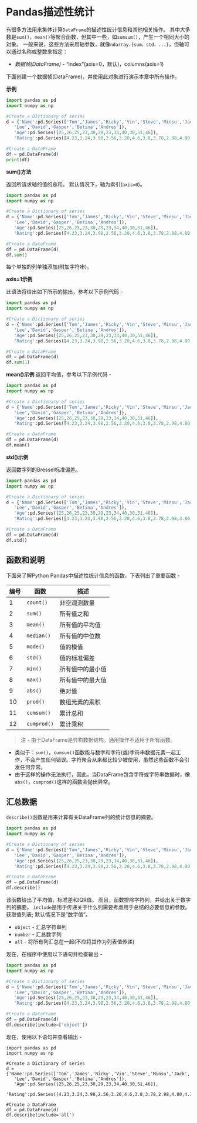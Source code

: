 # Pandas描述性统计 			

有很多方法用来集体计算`DataFrame`的描述性统计信息和其他相关操作。 其中大多数是`sum()`，`mean()`等聚合函数，但其中一些，如`sumsum()`，产生一个相同大小的对象。 一般来说，这些方法采用轴参数，就像`ndarray.{sum，std，...}`，但轴可以通过名称或整数来指定：

- *数据帧(DataFrame)* - “index”(axis=0，默认)，columns(axis=1)

下面创建一个数据帧(DataFrame)，并使用此对象进行演示本章中所有操作。

**示例**

```python
import pandas as pd
import numpy as np

#Create a Dictionary of series
d = {'Name':pd.Series(['Tom','James','Ricky','Vin','Steve','Minsu','Jack',
   'Lee','David','Gasper','Betina','Andres']),
   'Age':pd.Series([25,26,25,23,30,29,23,34,40,30,51,46]),
   'Rating':pd.Series([4.23,3.24,3.98,2.56,3.20,4.6,3.8,3.78,2.98,4.80,4.10,3.65])}

#Create a DataFrame
df = pd.DataFrame(d)
print(df)
```

**sum()方法**

返回所请求轴的值的总和。 默认情况下，轴为索引(`axis=0`)。

```python
import pandas as pd
import numpy as np

#Create a Dictionary of series
d = {'Name':pd.Series(['Tom','James','Ricky','Vin','Steve','Minsu','Jack',
   'Lee','David','Gasper','Betina','Andres']),
   'Age':pd.Series([25,26,25,23,30,29,23,34,40,30,51,46]),
   'Rating':pd.Series([4.23,3.24,3.98,2.56,3.20,4.6,3.8,3.78,2.98,4.80,4.10,3.65])}

#Create a DataFrame
df = pd.DataFrame(d)
df.sum()
```

每个单独的列单独添加(附加字符串)。

**axis=1示例**

此语法将给出如下所示的输出，参考以下示例代码 - 

```python
import pandas as pd
import numpy as np

#Create a Dictionary of series
d = {'Name':pd.Series(['Tom','James','Ricky','Vin','Steve','Minsu','Jack',
   'Lee','David','Gasper','Betina','Andres']),
   'Age':pd.Series([25,26,25,23,30,29,23,34,40,30,51,46]),
   'Rating':pd.Series([4.23,3.24,3.98,2.56,3.20,4.6,3.8,3.78,2.98,4.80,4.10,3.65])}

#Create a DataFrame
df = pd.DataFrame(d)
df.sum(1)
```

**mean()示例**
返回平均值，参考以下示例代码 - 

```python
import pandas as pd
import numpy as np

#Create a Dictionary of series
d = {'Name':pd.Series(['Tom','James','Ricky','Vin','Steve','Minsu','Jack',
   'Lee','David','Gasper','Betina','Andres']),
   'Age':pd.Series([25,26,25,23,30,29,23,34,40,30,51,46]),
   'Rating':pd.Series([4.23,3.24,3.98,2.56,3.20,4.6,3.8,3.78,2.98,4.80,4.10,3.65])}

#Create a DataFrame
df = pd.DataFrame(d)
df.mean()
```

**std()示例**

返回数字列的Bressel标准偏差。

```python
import pandas as pd
import numpy as np

#Create a Dictionary of series
d = {'Name':pd.Series(['Tom','James','Ricky','Vin','Steve','Minsu','Jack',
   'Lee','David','Gasper','Betina','Andres']),
   'Age':pd.Series([25,26,25,23,30,29,23,34,40,30,51,46]),
   'Rating':pd.Series([4.23,3.24,3.98,2.56,3.20,4.6,3.8,3.78,2.98,4.80,4.10,3.65])}

#Create a DataFrame
df = pd.DataFrame(d)
df.std()
```

## 函数和说明

下面来了解Python Pandas中描述性统计信息的函数，下表列出了重要函数 -

| 编号 | 函数        | 描述             |
| ---- | ----------- | ---------------- |
| 1    | `count()`   | 非空观测数量     |
| 2    | `sum()`     | 所有值之和       |
| 3    | `mean()`    | 所有值的平均值   |
| 4    | `median()`  | 所有值的中位数   |
| 5    | `mode()`    | 值的模值         |
| 6    | `std()`     | 值的标准偏差     |
| 7    | `min()`     | 所有值中的最小值 |
| 8    | `max()`     | 所有值中的最大值 |
| 9    | `abs()`     | 绝对值           |
| 10   | `prod()`    | 数组元素的乘积   |
| 11   | `cumsum()`  | 累计总和         |
| 12   | `cumprod()` | 累计乘积         |

> 注 - 由于DataFrame是异构数据结构。通用操作不适用于所有函数。

- 类似于：`sum()`，`cumsum()`函数能与数字和字符(或)字符串数据元素一起工作，不会产生任何错误。字符聚合从来都比较少被使用，虽然这些函数不会引发任何异常。
- 由于这样的操作无法执行，因此，当DataFrame包含字符或字符串数据时，像`abs()`，`cumprod()`这样的函数会抛出异常。

## 汇总数据

`describe()`函数是用来计算有关DataFrame列的统计信息的摘要。

```python
import pandas as pd
import numpy as np

#Create a Dictionary of series
d = {'Name':pd.Series(['Tom','James','Ricky','Vin','Steve','Minsu','Jack',
   'Lee','David','Gasper','Betina','Andres']),
   'Age':pd.Series([25,26,25,23,30,29,23,34,40,30,51,46]),
   'Rating':pd.Series([4.23,3.24,3.98,2.56,3.20,4.6,3.8,3.78,2.98,4.80,4.10,3.65])}

#Create a DataFrame
df = pd.DataFrame(d)
df.describe()
```

该函数给出了平均值，标准差和IQR值。 而且，函数排除字符列，并给出关于数字列的摘要。 `include`是用于传递关于什么列需要考虑用于总结的必要信息的参数。获取值列表; 默认情况下是”数字值”。

- `object` - 汇总字符串列
- `number` - 汇总数字列
- `all` - 将所有列汇总在一起(不应将其作为列表值传递)

现在，在程序中使用以下语句并检查输出 -

```python
import pandas as pd
import numpy as np

#Create a Dictionary of series
d = {'Name':pd.Series(['Tom','James','Ricky','Vin','Steve','Minsu','Jack',
   'Lee','David','Gasper','Betina','Andres']),
   'Age':pd.Series([25,26,25,23,30,29,23,34,40,30,51,46]),
   'Rating':pd.Series([4.23,3.24,3.98,2.56,3.20,4.6,3.8,3.78,2.98,4.80,4.10,3.65])}

#Create a DataFrame
df = pd.DataFrame(d)
df.describe(include=['object'])
```

现在，使用以下语句并查看输出 -

```shell
import pandas as pd
import numpy as np

#Create a Dictionary of series
d = {'Name':pd.Series(['Tom','James','Ricky','Vin','Steve','Minsu','Jack',
   'Lee','David','Gasper','Betina','Andres']),
   'Age':pd.Series([25,26,25,23,30,29,23,34,40,30,51,46]),
   'Rating':pd.Series([4.23,3.24,3.98,2.56,3.20,4.6,3.8,3.78,2.98,4.80,4.10,3.65])}

#Create a DataFrame
df = pd.DataFrame(d)
df.describe(include='all')
```
